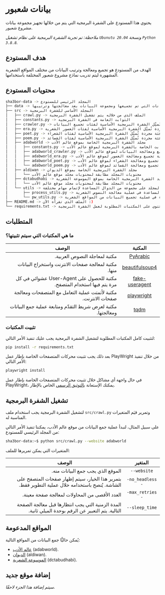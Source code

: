 # بيانات شعبور

يحتوي هذا المستودع على الشفرة البرمجية التي يتم من خلالها تجهيز مجموعة بيانات مشروع شعبور.

*ملاحظة: تم تجربة الشفرة البرمجية على نظام تشغيل `Ubunutu 20.04` ونسخة `Python 3.8.8`.*

## هدف المستودع

الهدف من المستودع هو تجميع ومعالجة وترتيب البيانات من مختلف المواقع الشعرية المشهورة ليتم تدريب نماذج مشروع شعبور المختلفة باستخدامها.

## محتويات المستودع

```bash
sha3bor-data -> المجلد الرئيسي للمستودع
├── data -> يحتوي هذا المجلد على البيانات التي تم تجميعها ومجموعة البيانات بعد معالجتها وترتيبها
├── src -> المجلد الأساسي للشفرة البرمجية
│   ├── crawl.py -> الملف الذي من خلاله يتم تشغيل الشفرة البرمجية
│   ├── constants.py -> الثوابت العامة في الشفرة البرمجية
│   ├── crawler.py -> فئة مجردة تُمثِّل الشفرة البرمجية الأساسية لفئات تجميع البيانات
│   ├── era.py -> فئة مجردة تُمثِّل الشفرة البرمجية الأساسية لفئات العصور الشعرية
│   ├── poet.py -> فئة مجردة تُمثِّل الشفرة البرمجية الأساسية لفئات الشعراء
│   ├── poem.py -> فئة مجردة تُمثِّل الشفرة البرمجية الأساسية لفئات القصائد
│   ├── adabworld -> مجلد الشفرة البرمجية الخاصة بموقع عالم الأدب
│   │   ├── constants.py -> الثوابت الخاصة بالشفرة البرمجية لموقع عالم الأدب
│   │   ├── adabworld_crawler.py -> فئة تجميع ومعالجة البيانات لموقع عالم الأدب
│   │   ├── adabworld_era.py -> فئة تجميع ومعالجة العصور لموقع عالم الأدب
│   │   ├── adabworld_poet.py -> فئة تجميع ومعالجة الشعراء لموقع عالم الأدب
│   │   └── adabworld_poem.py -> فئة تجميع ومعالجة القصائد لموقع عالم الأدب
│   ├── aldiwan -> مجلد الشفرة البرمجية الخاصة بموقع الديوان
│   │   └── محتويات المجلد مطابقة لمحتويات مجلد موقع عالم الأدب
│   ├── dctabudhabi -> مجلد الشفرة البرمجية الخاصة بموقع الموسوعة الشعرية
│   │   └── محتويات المجلد مطابقة لمحتويات مجلد موقع عالم الأدب
│   └── utils -> يحتوي هذا المجلد على مجموعة من الدوال المساعدة لإتمام مهام مختلفة
│       ├── process_utils.py -> مجموعة الدوال المساعدة في عملية معالجة النصوص الشعرية
│       └── pw_utils.py -> مجموعة الدوال المساعدة في عملية تجميع البيانات من المواقع الشعرية
├── README.md -> الملف الذي تقرأه الآن :)
└── requirements.txt -> ملف يحتوي على المكتبات المطلوبة لعمل الشفرة البرمجية
```

## المتطلبات

### ما هي المكتبات التي سيتم تثبيتها؟

<div dir="rtl">

| المكتبة | الوصف |
| :---: | --- |
| [PyArabic](https://pypi.org/project/PyArabic) | مكتبة لمعاجلة النصوص العربية. |
| [beautifulsoup4](https://pypi.org/project/beautifulsoup4) | مكتبة لمعالجة صفحات الانترنت واستخراج البيانات منها. |
| [fake-useragent](https://pypi.org/project/fake-useragent) | مكتبة للحصول على User-Agent عشوائي في كل مرة يتم فيها استخدام المتصفح. |
| [playwright](https://pypi.org/project/playwright) | مكتبة لأتمتت عملية التعامل مع المتصفحات ومعالجة صفحات الانترنت. |
| [tqdm](https://pypi.org/project/tqdm) | مكتبة لعرض شريط التقدّم ومتابعة عملية جمع البيانات ومعالجتها. |

</div>

### تثبيت المكتبات

لتثبيت كامل المكتبات المطلوبة لتشغيل الشفرة البرمجية يجب عليك تنفيذ الأمر التالي:

```bash
pip install -r requirements.txt
```

بعد ذلك يجب تثبيت محركات المتصفحات الخاصة بإطار عمل PlayWright من خلال تنفيذ الأمر التالي:

```bash
playwright install
```

في حال واجهة أي مشاكل خلال تثبيت محركات المتصفحات الخاصة بإطار عمل PlayWright، يمكنك الإستعانة [بالتوثيق الرسمي](https://playwright.dev/python/docs/intro#installation) الخاص بالإطار.

## تشغيل الشفرة البرمجية

لتشغيل الشفرة البرمجية يجب استخدام ملف `src/crawl.py` وتمرير قيَم المتغيرات المناسبة له.

على سبيل المثال، لنبدأ عملية جمع البيانات من موقع عالم الأدب، يمكننا تنفيذ الأمر التالي من المجلد الرئيسي للمستودع:

```bash
sha3bor-data:~$ python src/crawl.py --website adabworld
```

المتغيرات التي يمكن تمريرها للملف:

<div dir="rtl">

| المتغير | الوصف |
| :---: | --- |
| `website--` | الموقع الذي يجب جمع البيانات منه. |
| `no_headless--` | بتمرير هذا الخيار، سيتم إظهار صفحات المتصفح على الشاشة. يُنصح باستخدامه خلال عملية التطوير فقط. |
| `max_retries--` | العدد الأقصى من المحاولات لمعالجة صفحة معينة. |
| `sleep_time--` | المدة الزمنية التي يجب انتظارها قبل معالجة الصفحة التالية. يتم التعبير عن الرقم بوحدة الميلي ثانية. |

</div>

## المواقع المدعومة

يُمكن حاليًّا جمع البيانات من المواقع التالية:

- [عالم الأدب](https://adabworld.com) (adabworld).
- [الديوان](https://www.aldiwan.net) (aldiwan).
- [الموسوعة الشعرية](https://poetry.dctabudhabi.ae) (dctabudhabi).

## إضافة موقع جديد

*سيتم إضافة هذا الجزء لاحقًا.*
